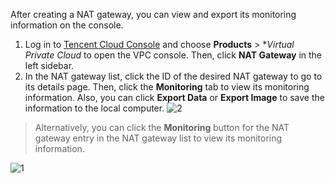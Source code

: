 After creating a NAT gateway, you can view and export its monitoring information on the console.
1. Log in to [Tencent Cloud Console](https://console.cloud.tencent.com/) and choose **Products** > **Virtual Private Cloud* to open the VPC console. Then, click **NAT Gateway** in the left sidebar.
2. In the NAT gateway list, click the ID of the desired NAT gateway to go to its details page. Then, click the **Monitoring** tab to view its monitoring information. Also, you can click **Export Data** or **Export Image** to save the information to the local computer.
![2](https://main.qcloudimg.com/raw/f323f094c81df76dd30680830a0295ff.png)
 >Alternatively, you can click the **Monitoring** button for the NAT gateway entry in the NAT gateway list to view its monitoring information.
 >
 ![1](https://main.qcloudimg.com/raw/22ff7981fd7983c64f9df5cf1c41c2a9.png)
